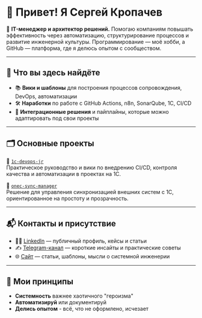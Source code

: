 # 👋 Привет! Я Сергей Кропачев

🎯 **IT-менеджер и архитектор решений.** Помогаю компаниям повышать эффективность через автоматизацию, структурирование процессов и развитие инженерной культуры. Программирование — моё хобби, а GitHub — платформа, где я делюсь опытом с сообществом.

---

## 🧩 Что вы здесь найдёте

- 📚 **Вики и шаблоны** для построения процессов сопровождения, DevOps, автоматизации
- 🛠️ **Наработки** по работе с GitHub Actions, n8n, SonarQube, 1С, CI/CD
- 🔗 **Интеграционные решения** и пайплайны, которые можно адаптировать под свои проекты

---

## 🗂️ Основные проекты

🔸 [`1c-devops-jr`](https://github.com/kropachev/1c-devops-jr/wiki)  
Практическое руководство и вики по внедрению CI/CD, контроля качества и автоматизации в проектах на 1С.

🔸 [`onec-sync-manager`](https://github.com/kropachev/onec-sync-manager)  
Решение для управления синхронизацией внешних систем с 1С, ориентированное на простоту и прозрачность.

---

## 📬 Контакты и присутствие

- 🧑‍💼 [LinkedIn](https://linkedin.com/in/kropachev) — публичный профиль, кейсы и статьи
- ✍️ [Telegram-канал](https://t.me/+usP-Uq6S0gJjMjBi) — короткие инсайты и практические советы
- 🌐 [Сайт](https://kropachev.digital) — статьи, шаблоны, мысли о системной инженерии

---

## 💭 Мои принципы

- **Системность** важнее хаотичного "героизма"
- **Автоматизируй** или документируй
- **Делись опытом** - всё, что не оформлено, исчезает
